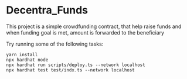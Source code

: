 # Decentra_Funds

This project is a simple crowdfunding contract, that help raise funds and when funding goal is met, amount is forwarded to the beneficiary

Try running some of the following tasks:

```shell
yarn install
npx hardhat node
npx hardhat run scripts/deploy.ts --network localhost
npx hardhat test test/indx.ts --network localhost

```
